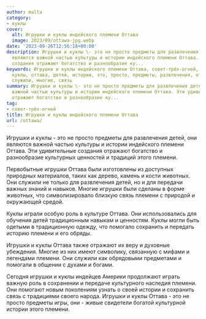 ```yaml
---
author: malta
category:
- куклы
cover:
  alt: Игрушки и куклы индейского племени Оттава
  image: 2023/09/ottawa-jpg.webp
date: '2023-09-26T12:56:18+00:00'
description: Игрушки и куклы \- это не просто предметы для развлечения детей, они
  являются важной частью культуры и истории индейского племени Оттава. Эти удивительные
  создания отражают богатство и разнообразие ку...
keywords: Игрушки и куклы индейского племени Оттава, совет-трёх-огней, племени, игрушки,
  куклы, оттава, детей, истории, это, просто, предметы, развлечения, отражают, животных,
  служили, многие, связь
summary: Игрушки и куклы \- это не просто предметы для развлечения детей, они являются
  важной частью культуры и истории индейского племени Оттава. Эти удивительные создания
  отражают богатство и разнообразие ку...
tag:
- совет-трёх-огней
title: Игрушки и куклы индейского племени Оттава
url: /ottawa/
---
```


Игрушки и куклы \- это не просто предметы для развлечения детей, они являются важной частью культуры и истории индейского племени Оттава. Эти удивительные создания отражают богатство и разнообразие культурных ценностей и традиций этого племени.

Первобытные игрушки Оттава были изготовлены из доступных природных материалов, таких как дерево, камень и кости животных. Они служили не только для развлечения детей, но и для передачи важных знаний и навыков. Многие игрушки были сделаны в форме животных, что символизировало близкую связь племени с природой и окружающей средой.

Куклы играли особую роль в культуре Оттава. Они использовались для обучения детей традиционным навыкам и ценностям. Куклы могли быть одетыми в традиционную одежду, что помогало сохранить и передать историю племени и его обряды.

Игрушки и куклы Оттава также отражают их веру и духовные убеждения. Многие из них имеют символику, связанную с мифами и легендами племени. Они служили как обрядовыми предметами и помогали в общении с духами и богами.

Сегодня игрушки и куклы индейцев Америки продолжают играть важную роль в сохранении и передаче культурного наследия племени. Они помогают новым поколениям узнать о своей истории и сохранить связь с традициями своего народа. Игрушки и куклы Оттава \- это не просто предметы игры, они \- живые свидетели богатой культурной истории этого племени.